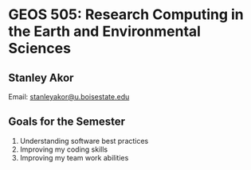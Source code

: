 # GEOS 505: Research Computing in the Earth and Environmental Sciences

## Stanley Akor


Email: [stanleyakor@u.boisestate.edu](mailto:stanleyakor@u.boisestate.edu)












## Goals for the Semester

1. Understanding software best practices
2. Improving my coding skills
3. Improving my team work abilities
